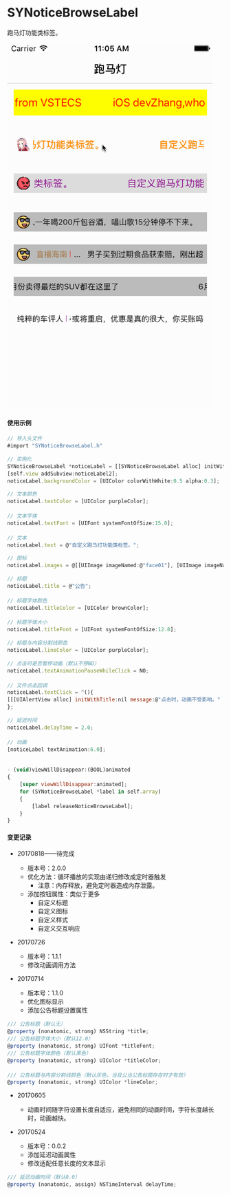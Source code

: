 # SYNoticeBrowseLabel
跑马灯功能类标签。

![SYNoticeBrowseLabel.gif](./SYNoticeBrowseLabel.gif)

#### 使用示例

~~~ javascript
// 导入头文件
#import "SYNoticeBrowseLabel.h"
~~~ 

~~~ javascript
// 实例化
SYNoticeBrowseLabel *noticeLabel = [[SYNoticeBrowseLabel alloc] initWithFrame:CGRectMake(10.0, 10.0, (self.view.frame.size.width - 10.0 * 2), 30.0)];
[self.view addSubview:noticeLabel2];
noticeLabel.backgroundColor = [UIColor colorWithWhite:0.5 alpha:0.3];
~~~ 

~~~ javascript
// 文本颜色
noticeLabel.textColor = [UIColor purpleColor];

// 文本字体
noticeLabel.textFont = [UIFont systemFontOfSize:15.0];

// 文本
noticeLabel.text = @"自定义跑马灯功能类标签。";
~~~ 

~~~ javascript
// 图标
noticeLabel.images = @[[UIImage imageNamed:@"face01"], [UIImage imageNamed:@"face02"], [UIImage imageNamed:@"face03"], [UIImage imageNamed:@"face04"], [UIImage imageNamed:@"face05"], [UIImage imageNamed:@"face06"]];
~~~ 

~~~ javascript
// 标题
noticeLabel.title = @"公告";

// 标题字体颜色
noticeLabel.titleColor = [UIColor brownColor];

// 标题字体大小
noticeLabel.titleFont = [UIFont systemFontOfSize:12.0];
~~~ 

~~~ javascript
// 标题与内容分割线颜色
noticeLabel.lineColor = [UIColor purpleColor];
~~~ 

~~~ javascript
// 点击时是否暂停动画（默认不停NO）
noticeLabel.textAnimationPauseWhileClick = NO;

// 文件点击回调
noticeLabel.textClick = ^(){
[[[UIAlertView alloc] initWithTitle:nil message:@"点击时，动画不受影响。" delegate:nil cancelButtonTitle:@"知道了" otherButtonTitles:nil, nil] show];
};
~~~ 

~~~ javascript
// 延迟时间
noticeLabel.delayTime = 2.0;

// 动画
[noticeLabel textAnimation:6.0];
~~~ 

~~~ javascript

- (void)viewWillDisappear:(BOOL)animated
{
    [super viewWillDisappear:animated];
    for (SYNoticeBrowseLabel *label in self.array)
    {
        [label releaseNoticeBrowseLabel];
    }
}

~~~ 



#### 变更记录
* 20170818——待完成
  * 版本号：2.0.0
  * 优化方法：循环播放的实现由递归修改成定时器触发
    * 注意：内存释放，避免定时器造成内存泄露。
  * 添加按钮属性：类似于更多
    * 自定义标题
    * 自定义图标
    * 自定义样式
    * 自定义交互响应
  
* 20170726 
  * 版本号：1.1.1
  * 修改动画调用方法

* 20170714 
  * 版本号：1.1.0
  * 优化图标显示
  * 添加公告标题设置属性

~~~ javascript
/// 公告标题（默认无）
@property (nonatomic, strong) NSString *title;
/// 公告标题字体大小（默认12.0）
@property (nonatomic, strong) UIFont *titleFont;
/// 公告标题字体颜色（默认黑色）
@property (nonatomic, strong) UIColor *titleColor;

/// 公告标题与内容分割线颜色（默认灰色，当且公当公告标题存在时才有效）
@property (nonatomic, strong) UIColor *lineColor;
~~~


* 20170605 
  * 动画时间随字符设置长度自适应，避免相同的动画时间，字符长度越长时，动画越快。

* 20170524 
  * 版本号：0.0.2
  * 添加延迟动画属性
  * 修改适配任意长度的文本显示

~~~ javascript
/// 延迟动画时间（默认0.0）
@property (nonatomic, assign) NSTimeInterval delayTime;
~~~

